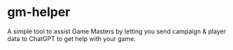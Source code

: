 # gm-helper
A simple tool to assist Game Masters by letting you send campaign &amp; player data to ChatGPT to get help with your game.
